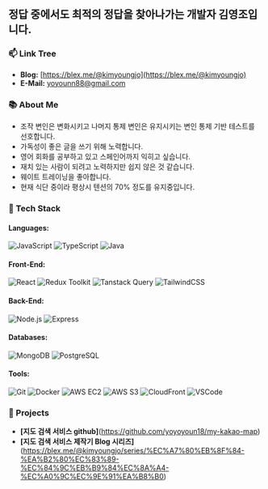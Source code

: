 ## 정답 중에서도 최적의 정답을 찾아나가는 개발자 김영조입니다.

### 📫 Link Tree
- **Blog:** [https://blex.me/@kimyoungjo](https://blex.me/@kimyoungjo)
- **E-Mail:** [yoyounn88@gmail.com](yoyounn88@gmail.com)

### 📚 About Me
- 조작 변인은 변화시키고 나머지 통제 변인은 유지시키는 변인 통제 기반 테스트를 선호합니다.
- 가독성이 좋은 글을 쓰기 위해 노력합니다.
- 영어 회화를 공부하고 있고 스페인어까지 익히고 싶습니다.
- 재치 있는 사람이 되려고 노력하지만 쉽지 않은 것 같습니다.
- 웨이트 트레이닝을 좋아합니다.
- 현재 식단 중이라 평상시 텐션의 70% 정도를 유지중입니다.

### 🚀 Tech Stack
#### **Languages:**
![JavaScript](https://img.shields.io/badge/-JavaScript-F7DF1E?style=flat&logo=JavaScript&logoColor=white)
![TypeScript](https://img.shields.io/badge/-TypeScript-007ACC?style=flat&logo=TypeScript&logoColor=white)
![Java](https://img.shields.io/badge/-Java-007396?style=flat&logo=Java&logoColor=white)

#### **Front-End:**
![React](https://img.shields.io/badge/-React-61DAFB?style=flat&logo=React&logoColor=white)
![Redux Toolkit](https://img.shields.io/badge/-Redux%20Toolkit-764ABC?style=flat&logo=Redux&logoColor=white)
![Tanstack Query](https://img.shields.io/badge/-Tanstack%20Query-FF4154?style=flat&logo=React%20Query&logoColor=white)
![TailwindCSS](https://img.shields.io/badge/-TailwindCSS-06B6D4?style=flat&logo=TailwindCSS&logoColor=white)

#### **Back-End:**
![Node.js](https://img.shields.io/badge/-Node.js-339933?style=flat&logo=Node.js&logoColor=white)
![Express](https://img.shields.io/badge/-Express-000000?style=flat&logo=Express&logoColor=white)

#### **Databases:**
![MongoDB](https://img.shields.io/badge/-MongoDB-47A248?style=flat&logo=MongoDB&logoColor=white)
![PostgreSQL](https://img.shields.io/badge/-PostgreSQL-336791?style=flat&logo=PostgreSQL&logoColor=white)

#### **Tools:**
![Git](https://img.shields.io/badge/-Git-F05032?style=flat&logo=Git&logoColor=white)
![Docker](https://img.shields.io/badge/-Docker-2496ED?style=flat&logo=Docker&logoColor=white)
![AWS EC2](https://img.shields.io/badge/-AWS%20EC2-FF9900?style=flat&logo=Amazon%20EC2&logoColor=white)
![AWS S3](https://img.shields.io/badge/-AWS%20S3-569A31?style=flat&logo=Amazon%20S3&logoColor=white)
![CloudFront](https://img.shields.io/badge/-CloudFront-232F3E?style=flat&logo=Amazon%20AWS&logoColor=white)
![VSCode](https://img.shields.io/badge/-VSCode-007ACC?style=flat&logo=Visual%20Studio%20Code&logoColor=white)

### 🌟 Projects
- **[지도 검색 서비스 github]**(https://github.com/yoyoyoun18/my-kakao-map)
- **[지도 검색 서비스 제작기 Blog 시리즈]**(https://blex.me/@kimyoungjo/series/%EC%A7%80%EB%8F%84-%EA%B2%80%EC%83%89-%EC%84%9C%EB%B9%84%EC%8A%A4-%EC%A0%9C%EC%9E%91%EA%B8%B0)

